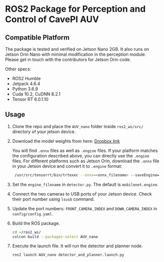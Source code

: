 # ROS2 Package for Perception and Control of CavePI AUV

## Compatible Platform

The package is tested and verified on Jetson Nano 2GB. It also runs on Jetson Orin Nano with minimal modification in the perception module. Please get in touch with the contributors for Jetson Orin code.

Other specs:
- ROS2 Humble
- Jetpack 4.6.4
- Python 3.6.9
- Cuda 10.2, CuDNN 8.2.1
- Tensor RT 6.0.1.10

## Usage

1. Clone the repo and place the `AUV_nano` folder inside `ros2_ws/src/` directory of your jetson device.
2. Download the model weights from here: [Dropbox link](https://www.dropbox.com/scl/fo/6oin10fofx2k8ffhxluia/AJO9DvS03urmhyW1etIEWww?rlkey=bu4xx6g4re4qdunjx313njqqo&st=e0ep0fvo&dl=0)
   
   You will find `.onnx` files as well as `.engine` files. If your platform matches the configuration described above, you can directly use the `.engine` files. For different platforms such as Jetson Orin, download the `.onnx` file in your Jetson device and convert it to `.engine` format:
   ```sh
    /usr/src/tensorrt/bin/trtexec --onnx=<onnx_filename> --saveEngine=<engine_filename>
   ```
3. Set the `engine_filename` in `detector.py`. The default is `mobilenet.engine`.
4. Connect the two cameras to USB ports of your Jetson device. Check their port number using `lsusb` command.
5. Update the port numbers: `FRONT_CAMERA_INDEX` and `DOWN_CAMERA_INDEX` in `config/config.yaml`.  

7. Build the ROS package.
   ```sh
   cd ~/ros2_ws/
   colcon build --packages-select AUV_nano
   ```
8. Execute the launch file. It will run the detector and planner node.
   ```sh
   ros2 launch AUV_nano detector_and_planner.launch.py
   ```


